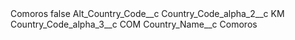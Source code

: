 <?xml version="1.0" encoding="UTF-8"?>
<CustomMetadata xmlns="http://soap.sforce.com/2006/04/metadata" xmlns:xsi="http://www.w3.org/2001/XMLSchema-instance" xmlns:xsd="http://www.w3.org/2001/XMLSchema">
    <label>Comoros</label>
    <protected>false</protected>
    <values>
        <field>Alt_Country_Code__c</field>
        <value xsi:nil="true"/>
    </values>
    <values>
        <field>Country_Code_alpha_2__c</field>
        <value xsi:type="xsd:string">KM</value>
    </values>
    <values>
        <field>Country_Code_alpha_3__c</field>
        <value xsi:type="xsd:string">COM</value>
    </values>
    <values>
        <field>Country_Name__c</field>
        <value xsi:type="xsd:string">Comoros</value>
    </values>
</CustomMetadata>
